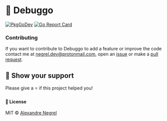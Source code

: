 # :small_red_triangle: Debuggo

[![PkgGoDev](https://pkg.go.dev/badge/github.com/negrel/debuggo)](https://pkg.go.dev/github.com/negrel/debuggo)
[![Go Report Card](https://goreportcard.com/badge/github.com/negrel/debuggo)](https://goreportcard.com/report/github.com/negrel/debuggo)

### Contributing
If you want to contribute to Debuggo to add a feature or improve the code contact me at
[negrel.dev@protonmail.com](mailto:negrel.dev@protonmail.com), open an [issue](https://github.com/negrel/debuggo/issues)
or make a [pull request](https://github.com/negrel/debuggo/pulls).

## :stars: Show your support
Please give a :star: if this project helped you!

#### :scroll: License
MIT © [Alexandre Negrel](https://www.negrel.dev)
